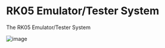# RK05 Emulator/Tester System
The RK05 Emulator/Tester System

![image](https://github.com/G-Wiley/RK05_Emulator_Tester_System/assets/99116236/1e92cdbc-e883-46e5-8f20-67c4fc879b39)

